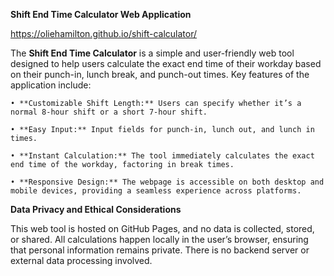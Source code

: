 **Shift End Time Calculator Web Application**

https://oliehamilton.github.io/shift-calculator/

The **Shift End Time Calculator** is a simple and user-friendly web tool designed to help users calculate the exact end time of their workday based on their punch-in, lunch break, and punch-out times. Key features of the application include:

	• **Customizable Shift Length:** Users can specify whether it’s a normal 8-hour shift or a short 7-hour shift.
 
	• **Easy Input:** Input fields for punch-in, lunch out, and lunch in times.
 
	• **Instant Calculation:** The tool immediately calculates the exact end time of the workday, factoring in break times.
 
	• **Responsive Design:** The webpage is accessible on both desktop and mobile devices, providing a seamless experience across platforms.

**Data Privacy and Ethical Considerations**

This web tool is hosted on GitHub Pages, and no data is collected, stored, or shared. All calculations happen locally in the user’s browser, ensuring that personal information remains private. There is no backend server or external data processing involved.
